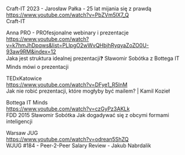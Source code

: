 Craft-IT 2023 - Jarosław Pałka - 25 lat mijania się z prawdą    
https://www.youtube.com/watch?v=PbZVm5lX7_Q    
Craft-IT    
    
Anna PRO - PROfesjonalne webinary i prezentacje    
https://www.youtube.com/watch?v=k7hmJhDpqws&list=PLlpgO2wWvQHbjhRyqyaZoZO0U-93aw9RM&index=12    
Jaka jest struktura idealnej prezentacji❓ Sławomir Sobótka z Bottega IT Minds mówi o prezentacji    

TEDxKatowice    
https://www.youtube.com/watch?v=DFye1_R5InM    
Jak nie robić prezentacji, które mogłyby być mailem? | Kamil Kozieł    

Bottega IT Minds    
https://www.youtube.com/watch?v=czGyPz3AKLk    
FDD 2015 Sławomir Sobótka Jak dogadywać się z obcymi formami inteligencji    

Warsaw JUG    
https://www.youtube.com/watch?v=odrean5ShZQ    
WJUG #184 - Peer-2-Peer Salary Review - Jakub Nabrdalik    


